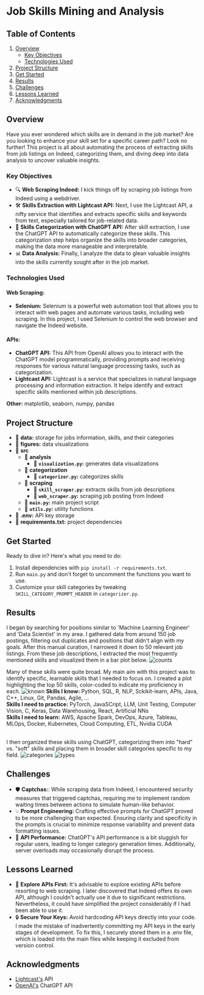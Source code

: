# Job Skills Mining and Analysis

## Table of Contents
1. [Overview](#overview)
    - [Key Objectives](#key-objectives)
    - [Technologies Used](#technologies-used)
2. [Project Structure](#project-structure)
3. [Get Started](#get-started)
5. [Results](#results)
6. [Challenges](#challenges)
7. [Lessons Learned](#lessons-learned)
8. [Acknowledgments](#acknowledgments)

## Overview
Have you ever wondered which skills are in demand in the job market? Are you looking to enhance your skill set for a specific career path? Look no further! This project is all about automating the process of extracting skills from job listings on Indeed, categorizing them, and diving deep into data analysis to uncover valuable insights.

### Key Objectives
- 🔍 **Web Scraping Indeed:** I kick things off by scraping job listings from Indeed using a webdriver.
- 🛠️ **Skills Extraction with Lightcast API:** Next, I use the Lightcast API, a nifty service that identifies and extracts specific skills and keywords from text, especially tailored for job-related data.
- 🧩 **Skills Categorization with ChatGPT API:** After skill extraction, I use the ChatGPT API to automatically categorize these skills. This categorization step helps organize the skills into broader categories, making the data more manageable and interpretable.
- 📊 **Data Analysis:** Finally, I analyze the data to glean valuable insights into the skills currently sought after in the job market.

### Technologies Used
#### Web Scraping:
- **Selenium:** Selenium is a powerful web automation tool that allows you to interact with web pages and automate various tasks, including web scraping. In this project, I used Selenium to control the web browser and navigate the Indeed website.
#### APIs:
- **ChatGPT API:** This API from OpenAI allows you to interact with the ChatGPT model programmatically, providing prompts and receiving responses for various natural language processing tasks, such as categorization.
- **Lightcast API:** Lightcast is a service that specializes in natural language processing and information extraction. It helps identify and extract specific skills mentioned within job descriptions.
  
**Other:** matplotlib, seaborn, numpy, pandas

## Project Structure
- 📂 **data:** storage for jobs information, skills, and their categories
- 📂 **figures:** data visualizations
- 📂 **src**
    - 📂 **analysis**
        - 📄 **`visualization.py`:** generates data visualizations
    - 📂 **categorization**
        - 📄 **`categorizer.py`:** categorizes skills
    - 📂 **scraping**
        - 📄 **`skill_scraper.py`:** extracts skills from job descriptions
        - 📄 **`web_scraper.py`:** scraping job posting from Indeed
    - 📄 **`main.py`:** main project script
    - 📄 **`utils.py`:** utility functions
- 📄 **.env:** API key storage
- 📄 **requirements.txt:** project dependencies

## Get Started
Ready to dive in? Here's what you need to do:

1. Install dependencies with `pip install -r requirements.txt`.
2. Run `main.py` and don't forget to uncomment the functions you want to use. 
3. Customize your skill categories by tweaking `SKILL_CATEGORY_PROMPT_HEADER` in `categorizer.py`.

## Results
I began by searching for positions similar to 'Machine Learning Engineer' and 'Data Scientist' in my area. I gathered data from around 150 job postings, filtering out duplicates and positions that didn't align with my goals. After this manual curation, I narrowed it down to 50 relevant job listings.
From these job descriptions, I extracted the most frequently mentioned skills and visualized them in a bar plot below.
![counts](./figures/skill_counts.png)

Many of these skills were quite broad. My main aim with this project was to identify specific, learnable skills that I needed to focus on. I created a plot highlighting the top 50 skills, color-coded to indicate my proficiency in each.
![known](./figures/known_skills.png)
**Skills I know:** Python, SQL, R, NLP, Sckikit-learn, APIs, Java, C++, Linux, Git, Pandas, Agile, ...<br>
**Skills I need to practice:** PyTorch, JavaSCript, LLM, Unit Testing, Computer Vision, C, Keras, Data Warehousing, React, Artificial NNs<br>
**Skills I need to learn:** AWS, Apache Spark, DevOps, Azure, Tableau, MLOps, Docker, Kubernetes, Cloud Computing, ETL, Nvidia CUDA<br><br>

I then organized these skills using ChatGPT, categorizing them into "hard" vs. "soft" skills and placing them in broader skill categories specific to my field.
![categories](./figures/skill_categories.png)
![types](./figures/skill_types.png)

## Challenges
- 🛡️ **Captchas:**: While scraping data from Indeed, I encountered security measures that triggered captchas, requiring me to implement random waiting times between actions to simulate human-like behavior.
- 💡 **Prompt Engineering:** Crafting effective prompts for ChatGPT proved to be more challenging than expected. Ensuring clarity and specificity in the prompts is crucial to minimize response variability and prevent data formatting issues.
- 🚀 **API Performance:** ChatGPT's API performance is a bit sluggish for regular users, leading to longer category generation times. Additionally, server overloads may occasionally disrupt the process.

## Lessons Learned
- 🔑 **Explore APIs First:** It's advisable to explore existing APIs before resorting to web scraping. I later discovered that Indeed offers its own API, although I couldn't actually use it due to significant restrictions. Nevertheless, it could have simplified the project considerably if I had been able to use it.
- 🔒 **Secure Your Keys:** Avoid hardcoding API keys directly into your code. I made the mistake of inadvertently committing my API keys in the early stages of development. To fix this, I securely stored them in a .env file, which is loaded into the main files while keeping it excluded from version control.

## Acknowledgments
- [Lightcast's](https://lightcast.io/) API
- [OpenAI's](https://openai.com/blog/chatgpt) ChatGPT API
